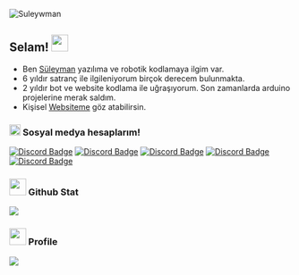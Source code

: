 <p align="left"> <img src="https://komarev.com/ghpvc/?username=sTheHunter&label=Profile%20views&color=ce3b56&style=flat" alt="Suleywman" /> </p>

## Selam! <img src="https://cdn.discordapp.com/emojis/730513541961875466.gif?size=96" width="30px">

- Ben [Süleyman](https://discord.com/users/512316280129323022) yazılıma ve robotik kodlamaya ilgim var.
- 6 yıldır satranç ile ilgileniyorum birçok derecem bulunmakta.
- 2 yıldır bot ve website kodlama ile uğraşıyorum. Son zamanlarda arduino projelerine merak saldım.
- Kişisel [Websiteme](https://www.suleywman.cf/) göz atabilirsin.

<h3><img src="https://cdn.discordapp.com/emojis/840014696027652167.gif?size=96" width="20px"> Sosyal medya hesaplarım!</h3>

[![Discord Badge](https://img.shields.io/badge/Discord%20-7289DA.svg?&amp;style=for-the-badge&amp;logo=discord&amp;logoColor=white)](https://discord.com/users/512316280129323022)
[![Discord Badge](https://img.shields.io/badge/Spotify-1ED761.svg?&amp;style=for-the-badge&amp;logo=spotify&amp;logoColor=white)](https://www.suleywman.cf/spotify)
[![Discord Badge](https://img.shields.io/badge/Github%20-171515.svg?&amp;style=for-the-badge&amp;logo=github&amp;logoColor=white)](https://www.suleywman.cf/github)
[![Discord Badge](https://img.shields.io/badge/İnstagram%20-8a3ab9.svg?&amp;style=for-the-badge&amp;logo=instagram&amp;logoColor=white)](https://www.instagram.com/suleywman/)
[![Discord Badge](https://img.shields.io/badge/Twitter%20-1DA1F2.svg?&amp;style=for-the-badge&amp;logo=twitter&amp;logoColor=white)](https://twitter.com/suleywman)


<div >
<h3><img src="https://cdn.discordapp.com/emojis/735615640496504872.webp?size=96" width="30px"> Github Stat</h3>
   <a href="https://github.com/Suleywman" target="_blank">
      <img src="https://github-readme-stats.vercel.app/api/?username=Suleywman&show_icons=true&title_color=fff&icon_color=ffff00&text_color=9f9f9f&bg_color=151515">
   </a>
   
   <h3><img src="https://cdn.discordapp.com/emojis/657942852818436106.webp?size=96" width="30px"> Profile</h3>
   <a href="https://discord.com/users/512316280129323022" target="_blank">
      <img src="https://lanyard-profile-readme.vercel.app/api/512316280129323022">
   </a>
</div>
